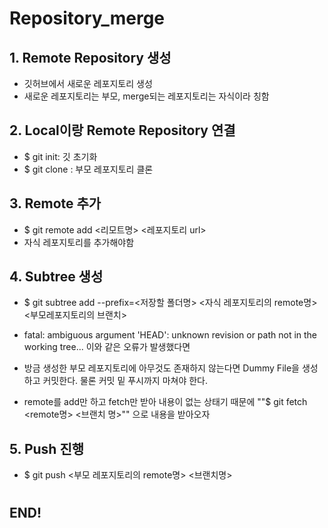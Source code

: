 # Repository_merge

## 1. Remote Repository 생성
- 깃허브에서 새로운 레포지토리 생성
- 새로운 레포지토리는 부모, merge되는 레포지토리는 자식이라 칭함

## 2. Local이랑 Remote Repository 연결
- $ git init: 깃 초기화
- $ git clone <url>: 부모 레포지토리 클론

## 3. Remote 추가
- $ git remote add <리모트명> <레포지토리 url>
- 자식 레포지토리를 추가해야함 

## 4. Subtree 생성
- $ git subtree add --prefix=<저장할 폴더명> <자식 레포지토리의 remote명> <부모레포지토리의 브랜치>

- fatal: ambiguous argument 'HEAD': unknown revision or path not in the working tree...
이와 같은 오류가 발생했다면

- 방금 생성한 부모 레포지토리에 아무것도 존재하지 않는다면 Dummy File을 생성하고 커밋한다. 물론 커밋 밑 푸시까지 마쳐야 한다.

- remote를 add만 하고 fetch만 받아 내용이 없는 상태기 때문에 ""$ git fetch <remote명> <브랜치 명>"" 으로 내용을 받아오자

## 5. Push 진행
- $ git push <부모 레포지토리의 remote명> <브랜치명>

#
## END!